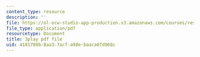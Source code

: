 ```yaml
---
content_type: resource
description: ''
file: https://ol-ocw-studio-app-production.s3.amazonaws.com/courses/res-6-012-introduction-to-probability-spring-2018/4181708b8aa37acfa98ebaaca6fd968c_aS1o7uTaLF0.pdf
file_type: application/pdf
resourcetype: Document
title: 3play pdf file
uid: 4181708b-8aa3-7acf-a98e-baaca6fd968c
---
```

